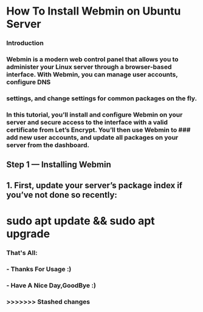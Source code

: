 # How To Install Webmin on Ubuntu Server

### Introduction
### Webmin is a modern web control panel that allows you to administer your Linux server through a browser-based interface. With Webmin, you can manage user accounts, configure DNS 
### settings, and change settings for common packages on the fly.
### In this tutorial, you’ll install and configure Webmin on your server and secure access to the interface with a valid certificate from Let’s Encrypt. You’ll then use Webmin to ### add new user accounts, and update all packages on your server from the dashboard.
## Step 1 — Installing Webmin
## 1. First, update your server’s package index if you’ve not done so recently:
#  sudo apt update && sudo apt upgrade


### That's All:
### - Thanks For Usage :)
 ### - Have A Nice Day,GoodBye :)
### >>>>>>> Stashed changes

